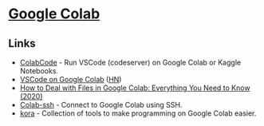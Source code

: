 # [Google Colab](https://colab.research.google.com/notebooks/)

## Links

- [ColabCode](https://github.com/abhishekkrthakur/colabcode) - Run VSCode (codeserver) on Google Colab or Kaggle Notebooks.
- [VSCode on Google Colab](https://amitness.com/vscode-on-colab/) ([HN](https://news.ycombinator.com/item?id=24705599))
- [How to Deal with Files in Google Colab: Everything You Need to Know (2020)](https://neptune.ai/blog/google-colab-dealing-with-files)
- [Colab-ssh](https://github.com/WassimBenzarti/colab-ssh) - Connect to Google Colab using SSH.
- [kora](https://github.com/airesearch-in-th/kora) - Collection of tools to make programming on Google Colab easier.
